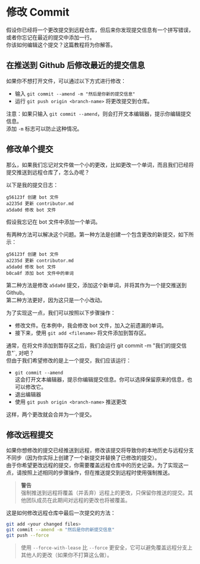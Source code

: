 # 修改 Commit

假设你已经将一个更改提交到远程仓库，但后来你发现提交信息有一个拼写错误，或者你忘记在最近的提交中添加一行。  
你该如何编辑这个提交？这篇教程将为你解答。

## 在推送到 Github 后修改最近的提交信息

如果你不想打开文件，可以通过以下方式进行修改：

- 输入 `git commit --amend -m "然后是你新的提交信息"`
- 运行 `git push origin <branch-name>` 将更改提交到仓库。

注意：如果只输入 `git commit --amend`，则会打开文本编辑器，提示你编辑提交信息。  
添加 `-m` 标志可以防止这种情况。

## 修改单个提交

那么，如果我们忘记对文件做一个小的更改，比如更改一个单词，而且我们已经将提交推送到远程仓库了，怎么办呢？

以下是我的提交日志：

```
g56123f 创建 bot 文件
a2235d 更新 contributor.md
a5da0d 修改 bot 文件
```

假设我忘记在 bot 文件中添加一个单词。

有两种方法可以解决这个问题。第一种方法是创建一个包含更改的新提交，如下所示：

```
g56123f 创建 bot 文件
a2235d 更新 contributor.md
a5da0d 修改 bot 文件
b0ca8f 添加 bot 文件中的单词
```

第二种方法是修改 `a5da0d` 提交，添加这个新单词，并将其作为一个提交推送到 Github。  
第二种方法更好，因为这只是一个小改动。

为了实现这一点，我们可以按照以下步骤操作：

- 修改文件。在本例中，我会修改 bot 文件，加入之前遗漏的单词。
- 接下来，使用 `git add <filename>` 将文件添加到暂存区。

通常，在将文件添加到暂存区之后，我们会运行 git commit -m "我们的提交信息"`, 对吧？  
但由于我们希望修改的是上一个提交，我们应该运行：

- `git commit --amend`  
  这会打开文本编辑器，提示你编辑提交信息。你可以选择保留原来的信息，也可以修改它。
- 退出编辑器
- 使用 `git push origin <branch-name>` 推送更改

这样，两个更改就会合并为一个提交。

## 修改远程提交

如果你想修改的提交已经推送到远程，修改该提交将导致你的本地历史与远程分支不同步（因为你实际上创建了一个新提交并替换了已修改的提交）。  
由于你希望更改远程的提交，你需要覆盖远程仓库中的历史记录。为了实现这一点，请按照上述相同的步骤操作，但在推送提交到远程时使用强制推送。

> **警告**  
> 强制推送到远程将覆盖（并丢弃）远程上的更改，只保留你推送的提交。其他团队成员在此期间对远程的更改也将被覆盖。

这是如何修改远程仓库中最后一次提交的方法：

```bash
git add <your changed files>
git commit --amend -m "然后是你的新提交信息"
git push --force
```

> 使用 `--force-with-lease` 比 `--force` 更安全，它可以避免覆盖远程分支上其他人的更改（如果你不打算这么做）。
